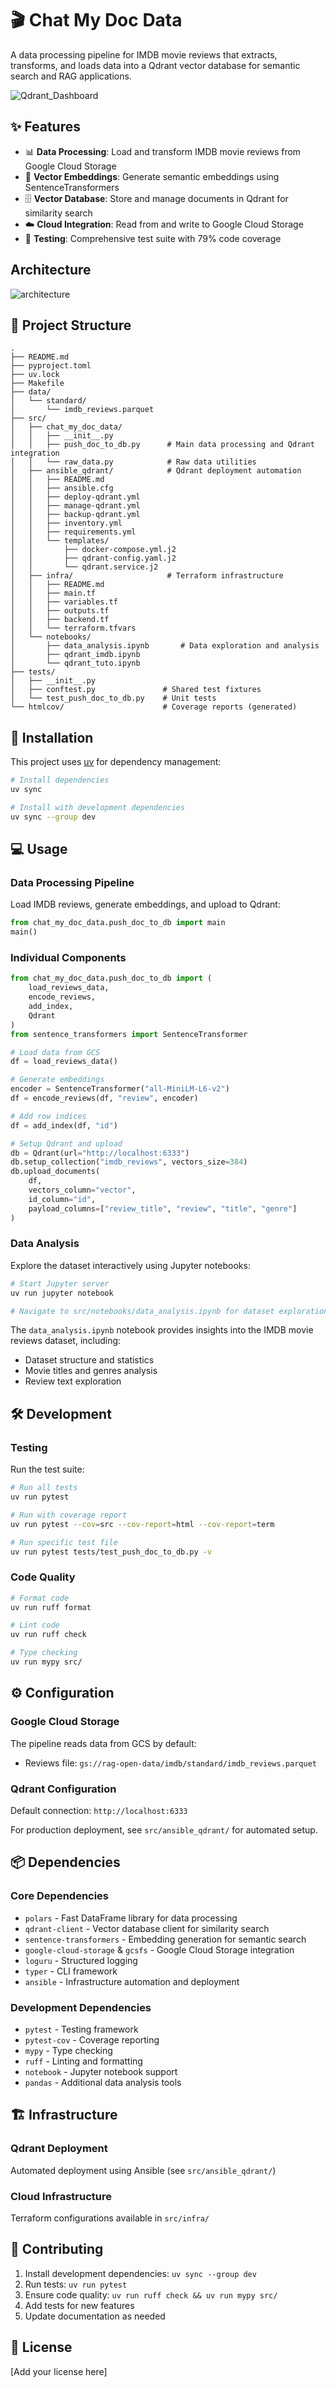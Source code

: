 # 🎬 Chat My Doc Data

A data processing pipeline for IMDB movie reviews that extracts, transforms, and loads data into a Qdrant vector database for semantic search and RAG applications.


![Qdrant_Dashboard](./docs/Qdrant_Dashboard.png)


## ✨ Features

- 📊 **Data Processing**: Load and transform IMDB movie reviews from Google Cloud Storage
- 🧠 **Vector Embeddings**: Generate semantic embeddings using SentenceTransformers
- 🗄️ **Vector Database**: Store and manage documents in Qdrant for similarity search
- ☁️ **Cloud Integration**: Read from and write to Google Cloud Storage
- 🧪 **Testing**: Comprehensive test suite with 79% code coverage

## Architecture

![architecture](docs/chat_my_doc_archi.png)


## 📁 Project Structure

```
.
├── README.md
├── pyproject.toml
├── uv.lock
├── Makefile
├── data/
│   └── standard/
│       └── imdb_reviews.parquet
├── src/
│   ├── chat_my_doc_data/
│   │   ├── __init__.py
│   │   ├── push_doc_to_db.py      # Main data processing and Qdrant integration
│   │   └── raw_data.py            # Raw data utilities
│   ├── ansible_qdrant/            # Qdrant deployment automation
│   │   ├── README.md
│   │   ├── ansible.cfg
│   │   ├── deploy-qdrant.yml
│   │   ├── manage-qdrant.yml
│   │   ├── backup-qdrant.yml
│   │   ├── inventory.yml
│   │   ├── requirements.yml
│   │   └── templates/
│   │       ├── docker-compose.yml.j2
│   │       ├── qdrant-config.yaml.j2
│   │       └── qdrant.service.j2
│   ├── infra/                     # Terraform infrastructure
│   │   ├── README.md
│   │   ├── main.tf
│   │   ├── variables.tf
│   │   ├── outputs.tf
│   │   ├── backend.tf
│   │   └── terraform.tfvars
│   └── notebooks/
│       ├── data_analysis.ipynb       # Data exploration and analysis
│       ├── qdrant_imdb.ipynb
│       └── qdrant_tuto.ipynb
├── tests/
│   ├── __init__.py
│   ├── conftest.py               # Shared test fixtures
│   └── test_push_doc_to_db.py    # Unit tests
└── htmlcov/                      # Coverage reports (generated)
```

## 🚀 Installation

This project uses [uv](https://docs.astral.sh/uv/) for dependency management:

```bash
# Install dependencies
uv sync

# Install with development dependencies
uv sync --group dev
```

## 💻 Usage

### Data Processing Pipeline

Load IMDB reviews, generate embeddings, and upload to Qdrant:

```python
from chat_my_doc_data.push_doc_to_db import main
main()
```

### Individual Components

```python
from chat_my_doc_data.push_doc_to_db import (
    load_reviews_data,
    encode_reviews,
    add_index,
    Qdrant
)
from sentence_transformers import SentenceTransformer

# Load data from GCS
df = load_reviews_data()

# Generate embeddings
encoder = SentenceTransformer("all-MiniLM-L6-v2")
df = encode_reviews(df, "review", encoder)

# Add row indices
df = add_index(df, "id")

# Setup Qdrant and upload
db = Qdrant(url="http://localhost:6333")
db.setup_collection("imdb_reviews", vectors_size=384)
db.upload_documents(
    df,
    vectors_column="vector",
    id_column="id",
    payload_columns=["review_title", "review", "title", "genre"]
)
```

### Data Analysis

Explore the dataset interactively using Jupyter notebooks:

```bash
# Start Jupyter server
uv run jupyter notebook

# Navigate to src/notebooks/data_analysis.ipynb for dataset exploration
```

The `data_analysis.ipynb` notebook provides insights into the IMDB movie reviews dataset, including:
- Dataset structure and statistics
- Movie titles and genres analysis
- Review text exploration

## 🛠️ Development

### Testing

Run the test suite:

```bash
# Run all tests
uv run pytest

# Run with coverage report
uv run pytest --cov=src --cov-report=html --cov-report=term

# Run specific test file
uv run pytest tests/test_push_doc_to_db.py -v
```

### Code Quality

```bash
# Format code
uv run ruff format

# Lint code
uv run ruff check

# Type checking
uv run mypy src/
```

## ⚙️ Configuration

### Google Cloud Storage

The pipeline reads data from GCS by default:
- Reviews file: `gs://rag-open-data/imdb/standard/imdb_reviews.parquet`

### Qdrant Configuration

Default connection: `http://localhost:6333`

For production deployment, see `src/ansible_qdrant/` for automated setup.

## 📦 Dependencies

### Core Dependencies
- `polars` - Fast DataFrame library for data processing
- `qdrant-client` - Vector database client for similarity search
- `sentence-transformers` - Embedding generation for semantic search
- `google-cloud-storage` & `gcsfs` - Google Cloud Storage integration
- `loguru` - Structured logging
- `typer` - CLI framework
- `ansible` - Infrastructure automation and deployment

### Development Dependencies
- `pytest` - Testing framework
- `pytest-cov` - Coverage reporting
- `mypy` - Type checking
- `ruff` - Linting and formatting
- `notebook` - Jupyter notebook support
- `pandas` - Additional data analysis tools

## 🏗️ Infrastructure

### Qdrant Deployment
Automated deployment using Ansible (see `src/ansible_qdrant/`)

### Cloud Infrastructure  
Terraform configurations available in `src/infra/`

## 🤝 Contributing

1. Install development dependencies: `uv sync --group dev`
2. Run tests: `uv run pytest`
3. Ensure code quality: `uv run ruff check && uv run mypy src/`
4. Add tests for new features
5. Update documentation as needed

## 📄 License

[Add your license here]